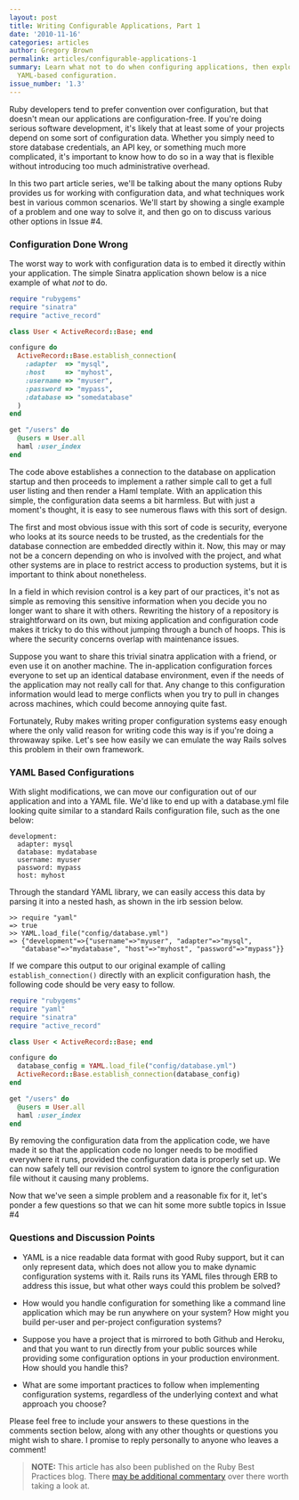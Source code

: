 ```yaml
---
layout: post
title: Writing Configurable Applications, Part 1
date: '2010-11-16'
categories: articles
author: Gregory Brown
permalink: articles/configurable-applications-1
summary: Learn what not to do when configuring applications, then explore a simple
  YAML-based configuration.
issue_number: '1.3'
---
```


Ruby developers tend to prefer convention over configuration, but that doesn't mean our applications are configuration-free.  If you're doing serious software development, it's likely that at least some of your projects depend on some sort of configuration data. Whether you simply need to store database credentials, an API key, or something much more complicated, it's important to know how to do so in a way that is flexible without introducing too much administrative overhead.

In this two part article series, we'll be talking about the many options Ruby provides us for working with configuration data, and what techniques work best in various common scenarios. We'll start by showing a single example of a problem and one way to solve it, and then go on to discuss various other options in Issue #4.

### Configuration Done Wrong

The worst way to work with configuration data is to embed it directly within your application. The simple Sinatra application shown below is a nice example of what *not* to do.

```ruby
require "rubygems"
require "sinatra"
require "active_record"

class User < ActiveRecord::Base; end

configure do
  ActiveRecord::Base.establish_connection(
    :adapter  => "mysql",
    :host     => "myhost",
    :username => "myuser",
    :password => "mypass",
    :database => "somedatabase"
  )
end

get "/users" do
  @users = User.all
  haml :user_index
end
```

The code above establishes a connection to the database on application startup and then proceeds to implement a rather simple call to get a full user listing and then render a Haml template. With an application this simple, the configuration data seems a bit harmless. But with just a moment's thought, it is easy to see numerous flaws with this sort of design.

The first and most obvious issue with this sort of code is security, everyone who looks at its source needs to be trusted, as the credentials for the database connection are embedded directly within it. Now, this may or may not be a concern depending on who is involved with the project, and what other systems are in place to restrict access to production systems, but it is important to think about nonetheless.

In a field in which revision control is a key part of our practices, it's not as simple as removing this sensitive information when you decide you no longer want to share it with others. Rewriting the history of a repository is straightforward on its own, but mixing application and configuration code makes it tricky to do this without jumping through a bunch of hoops. This is where the security concerns overlap with maintenance issues.

Suppose you want to share this trivial sinatra application with a friend, or even use it on another machine. The in-application configuration forces everyone to set up an identical database environment, even if the needs of the application may not really call for that. Any change to this configuration information would lead to merge conflicts when you try to pull in changes across machines, which could become annoying quite fast.

Fortunately, Ruby makes writing proper configuration systems easy enough where the only valid reason for writing code this way is if you're doing a throwaway spike. Let's see how easily we can emulate the way Rails solves this problem in their own framework.

### YAML Based Configurations

With slight modifications, we can move our configuration out of our application and into a YAML file. We'd like to end up with a database.yml file looking quite similar to a standard Rails configuration file, such as the one below:

```
development:
  adapter: mysql
  database: mydatabase
  username: myuser
  password: mypass
  host: myhost
```

Through the standard YAML library, we can easily access this data by parsing it into a nested hash, as shown in the irb session below.

```
>> require "yaml"
=> true
>> YAML.load_file("config/database.yml")
=> {"development"=>{"username"=>"myuser", "adapter"=>"mysql", 
   "database"=>"mydatabase", "host"=>"myhost", "password"=>"mypass"}}
```

If we compare this output to our original example of calling `establish_connection()` directly with an explicit configuration hash, the following code should be very easy to follow.

```ruby
require "rubygems"
require "yaml"
require "sinatra"
require "active_record"

class User < ActiveRecord::Base; end

configure do
  database_config = YAML.load_file("config/database.yml")
  ActiveRecord::Base.establish_connection(database_config)
end

get "/users" do
  @users = User.all
  haml :user_index
end
```

By removing the configuration data from the application code, we have made it so that the application code no longer needs to be modified everywhere it runs, provided the configuration data is properly set up. We can now safely tell our revision control system to ignore the configuration file without it causing many problems.

Now that we've seen a simple problem and a reasonable fix for it, let's ponder a few questions so that we can hit some more subtle topics in Issue #4

### Questions and Discussion Points

* YAML is a nice readable data format with good Ruby support, but it can only represent data, which does not allow you to make dynamic configuration systems with it. Rails runs its YAML files through ERB to address this issue, but what other ways could this problem be solved?

* How would you handle configuration for something like a command line application which may be run anywhere on your system? How might you build per-user and per-project configuration systems?

* Suppose you have a project that is mirrored to both Github and Heroku, and that you want to run directly from your public sources while providing some configuration options in your production environment. How should you handle this?

* What are some important practices to follow when implementing configuration systems, regardless of the underlying context and what approach you choose?

Please feel free to include your answers to these questions in the comments section below, along with any other thoughts or questions you might wish to share. I promise to reply personally to anyone who leaves a comment!
  
> **NOTE:** This article has also been published on the Ruby Best Practices blog. There [may be additional commentary](http://blog.rubybestpractices.com/posts/gregory/032-issue-3-configurable.html#disqus_thread) 
over there worth taking a look at.

